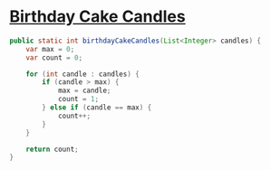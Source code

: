 # [Birthday Cake Candles](https://www.hackerrank.com/challenges/birthday-cake-candles/problem)

```java
public static int birthdayCakeCandles(List<Integer> candles) {
    var max = 0;
    var count = 0;

    for (int candle : candles) {
        if (candle > max) {
            max = candle;
            count = 1;
        } else if (candle == max) {
            count++;
        }
    }

    return count;
}
```